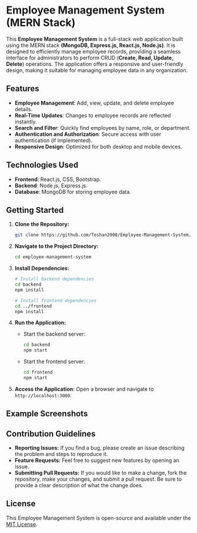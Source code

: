 # Employee Management System (MERN Stack)

This **Employee Management System** is a full-stack web application built using the MERN stack **(MongoDB, Express.js, React.js, Node.js)**. It is designed to efficiently manage employee records, providing a seamless interface for administrators to perform CRUD (**Create, Read, Update, Delete**) operations. The application offers a responsive and user-friendly design, making it suitable for managing employee data in any organization.

## Features

- **Employee Management**: Add, view, update, and delete employee details.
- **Real-Time Updates**: Changes to employee records are reflected instantly.
- **Search and Filter**: Quickly find employees by name, role, or department.
- **Authentication and Authorization**: Secure access with user authentication (if implemented).
- **Responsive Design**: Optimized for both desktop and mobile devices.

## Technologies Used

- **Frontend**: React.js, CSS, Bootstrap.
- **Backend**: Node.js, Express.js.
- **Database**: MongoDB for storing employee data.
<!-- - **State Management**: Redux or React Context API. -->

## Getting Started

1. **Clone the Repository:**
   ```bash
   git clone https://github.com/Teshan2000/Employee-Management-System.git
   ```

2. **Navigate to the Project Directory:**
   ```bash
   cd employee-management-system
   ```

3. **Install Dependencies:**
   ```bash
   # Install backend dependencies
   cd backend
   npm install

   # Install frontend dependencies
   cd ../frontend
   npm install
   ```

4. **Run the Application:**
   - Start the backend server:
     ```bash
     cd backend
     npm start
     ```
   - Start the frontend server:
     ```bash
     cd frontend
     npm start
     ```

5. **Access the Application:**
   Open a browser and navigate to `http://localhost:3000`.

## Example Screenshots

## Contribution Guidelines

- **Reporting Issues:** If you find a bug, please create an issue describing the problem and steps to reproduce it.
- **Feature Requests:** Feel free to suggest new features by opening an issue.
- **Submitting Pull Requests:** If you would like to make a change, fork the repository, make your changes, and submit a pull request. Be sure to provide a clear description of what the change does.

## License

This Employee Management System is open-source and available under the [MIT License](./LICENSE).
